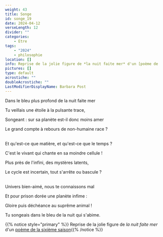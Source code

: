 ```yaml
---
weight: 43
title: Songe
id: songe_19
date: 2024-04-12
verseLength: 12
divider: ""
categories:
    - Etre
tags:
    - "2024"
    - philosophie
location: []
info: Reprise de la jolie figure de *la nuit faite mer* d'un [poème de la sixième saison](../6_sixieme_saison/confidence_du_soir)
pictures: []
type: default
acrostiche: ""
doubleAcrostiche: ""
LastModifierDisplayName: Barbara Post
---
```

Dans le bleu plus profond de la nuit faite mer

Tu veillais une étoile à la pulsante trace,

Songeant : sur sa planète est-il donc moins amer

Le grand compte à rebours de non-humaine race ?

 \
Et qu'est-ce que matière, et qu'est-ce que le temps ?

C'est le vivant qui chante en sa moindre cellule !

Plus près de l'infini, des mystères latents,

Le cycle est incertain, tout s'arrête ou bascule ?

 \
Univers bien-aimé, nous te connaissons mal

Et pour prison dorée une planète infime :

Gloire puis déchéance au suprême animal !

Tu songeais dans le bleu de la nuit qui s'abime.


<!-- FM:Snippet:Start data:{"id":"_simpleNotice","fields":[{"name":"content","value":"confidence_du_soir"}]} -->
{{% notice style="primary" %}}
Reprise de la jolie figure de *la nuit faite mer* d'un [poème de la sixième saison](../6_sixieme_saison/confidence_du_soir){{% /notice %}}
<!-- FM:Snippet:End -->